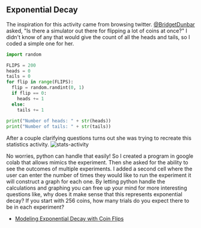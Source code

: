 ## Exponential Decay

The inspiration for this activity came from browsing twitter. [@BridgetDunbar](https://twitter.com/BridgetDunbar/status/1367171395440943106?s=20) asked, "Is there a simulator out there for flipping a lot of coins at once?" I didn't know of any that would give the count of all the heads and tails, so I coded a simple one for her. 

```python
import random

FLIPS = 200
heads = 0
tails = 0
for flip in range(FLIPS):
  flip = random.randint(0, 1)
  if flip == 0:
    heads += 1
  else:
    tails += 1
    
print("Number of heads: " + str(heads))
print("Number of tails: " + str(tails))

```

After a couple clarifying questions turns out she was trying to recreate this statistics activity.
![stats-activity](stats-activity.png)

No worries, python can handle that easily! So I created a program in google colab that allows mimics the experiment. Then she asked for the ability to see the outcomes of multiple experiments. I added a second cell where the user can enter the number of times they would like to run the experiment it will construct a graph for each one. By letting python handle the calculations and graphing you can free up your mind for more interesting questions like, why does it make sense that this represents exponential decay? If you start with 256 coins, how many trials do you expect there to be in each experiment?

  - [Modeling Exponential Decay with Coin Flips](ModelingExponentialDecay.ipynb)

